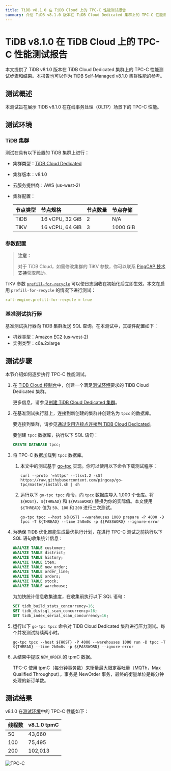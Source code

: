 ```yaml
---
title: TiDB v8.1.0 在 TiDB Cloud 上的 TPC-C 性能测试报告
summary: 介绍 TiDB v8.1.0 版本在 TiDB Cloud Dedicated 集群上的 TPC-C 性能测试步骤和结果。
---
```


# TiDB v8.1.0 在 TiDB Cloud 上的 TPC-C 性能测试报告

本文提供了 TiDB v8.1.0 版本在 TiDB Cloud Dedicated 集群上的 TPC-C 性能测试步骤和结果。本报告也可以作为 TiDB Self-Managed v8.1.0 集群性能的参考。

## 测试概述

本测试旨在展示 TiDB v8.1.0 在在线事务处理（OLTP）场景下的 TPC-C 性能。

## 测试环境

### TiDB 集群

测试在具有以下设置的 TiDB 集群上进行：

- 集群类型：[TiDB Cloud Dedicated](/tidb-cloud/select-cluster-tier.md#tidb-cloud-dedicated)
- 集群版本：v8.1.0
- 云服务提供商：AWS (us-west-2)
- 集群配置：

    | 节点类型 | 节点规格 | 节点数量 | 节点存储 |
    |:----------|:----------|:----------|:----------|
    | TiDB      | 16 vCPU, 32 GiB | 2 | N/A |
    | TiKV      | 16 vCPU, 64 GiB | 3 | 1000 GiB |

### 参数配置

> **注意：**
>
> 对于 TiDB Cloud，如需修改集群的 TiKV 参数，你可以联系 [PingCAP 技术支持](/tidb-cloud/tidb-cloud-support.md)获取帮助。

TiKV 参数 [`prefill-for-recycle`](https://docs.pingcap.com/tidb/stable/tikv-configuration-file#prefill-for-recycle-new-in-v700) 可以使日志回收在初始化后立即生效。本文在启用 `prefill-for-recycle` 的情况下进行测试：

```yaml
raft-engine.prefill-for-recycle = true
```

### 基准测试执行器

基准测试执行器向 TiDB 集群发送 SQL 查询。在本测试中，其硬件配置如下：

- 机器类型：Amazon EC2 (us-west-2)
- 实例类型：c6a.2xlarge

## 测试步骤

本节介绍如何逐步执行 TPC-C 性能测试。

1. 在 [TiDB Cloud 控制台](https://tidbcloud.com/)中，创建一个满足[测试环境](#tidb-集群)要求的 TiDB Cloud Dedicated 集群。

    更多信息，请参见[创建 TiDB Cloud Dedicated 集群](/tidb-cloud/create-tidb-cluster.md)。

2. 在基准测试执行器上，连接到新创建的集群并创建名为 `tpcc` 的数据库。

    要连接到集群，请参见[通过专用连接点连接到 TiDB Cloud Dedicated](/tidb-cloud/set-up-private-endpoint-connections.md)。

    要创建 `tpcc` 数据库，执行以下 SQL 语句：

    ```sql
    CREATE DATABASE tpcc;
    ```

3. 将 TPC-C 数据加载到 `tpcc` 数据库。

    1. 本文中的测试基于 [go-tpc](https://github.com/pingcap/go-tpc) 实现。你可以使用以下命令下载测试程序：

       ```shell
       curl --proto '=https' --tlsv1.2 -sSf https://raw.githubusercontent.com/pingcap/go-tpc/master/install.sh | sh
       ```

    2. 运行以下 `go-tpc tpcc` 命令，向 `tpcc` 数据库导入 1,000 个仓库。将 `${HOST}`、`${THREAD}` 和 `${PASSWORD}` 替换为你的实际值。本文使用 `${THREAD}` 值为 `50`、`100` 和 `200` 进行三次测试。

       ```shell
       go-tpc tpcc --host ${HOST} --warehouses 1000 prepare -P 4000 -D tpcc -T ${THREAD} --time 2h0m0s -p ${PASSWORD} --ignore-error
       ```

4. 为确保 TiDB 优化器能生成最优执行计划，在进行 TPC-C 测试之前执行以下 SQL 语句收集统计信息：

    ```sql
    ANALYZE TABLE customer;
    ANALYZE TABLE district;
    ANALYZE TABLE history;
    ANALYZE TABLE item;
    ANALYZE TABLE new_order;
    ANALYZE TABLE order_line;
    ANALYZE TABLE orders;
    ANALYZE TABLE stock;
    ANALYZE TABLE warehouse;
    ```

    为加快统计信息收集速度，在收集前执行以下 SQL 语句：

    ```sql
    SET tidb_build_stats_concurrency=16;
    SET tidb_distsql_scan_concurrency=16;
    SET tidb_index_serial_scan_concurrency=16;
    ```

5. 运行以下 `go-tpc tpcc` 命令对 TiDB Cloud Dedicated 集群进行压力测试。每个并发测试持续两小时。

    ```shell
    go-tpc tpcc --host ${HOST} -P 4000 --warehouses 1000 run -D tpcc -T ${THREAD} --time 2h0m0s -p ${PASSWORD} --ignore-error
    ```

6. 从结果中提取 `NEW_ORDER` 的 tpmC 数据。

    TPC-C 使用 tpmC（每分钟事务数）来衡量最大限定吞吐量（MQTh，Max Qualified Throughput）。事务是 NewOrder 事务，最终的衡量单位是每分钟处理的新订单数。

## 测试结果

v8.1.0 在[测试环境](#测试环境)中的 TPC-C 性能如下：

| 线程数 |  v8.1.0 tpmC |
|:--------|:----------|
| 50  | 43,660  |
| 100 | 75,495  |
| 200 | 102,013  |

![TPC-C](https://docs-download.pingcap.com/media/images/docs/tidb-cloud/v8.1.0_tpcc.png)
